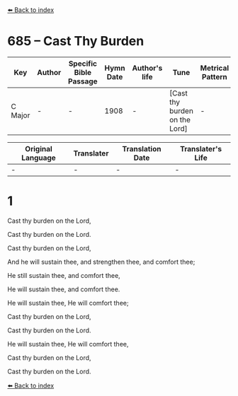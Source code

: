 [⬅️ Back to index](../README.md)

# 685 – Cast Thy Burden

Key | Author   | Specific Bible Passage     |Hymn Date |Author's life |Tune |Metrical Pattern   |Composer/Source
-- | --------- | ---------------------------|----------|--------------|-----|-------------------|-------------  
C Major |- |- |1908 |- |[Cast thy burden on the Lord] |- |Wm. B. Bradbury

Original Language | Translater | Translation Date   | Translater's Life  
----------------- | --------- | --------------------|-------------     
\- |- |- |-




# 1

Cast thy burden on the Lord,

Cast thy burden on the Lord.

Cast thy burden on the Lord,

And he will sustain thee, and strengthen thee, and comfort thee;

He still sustain thee, and comfort thee,

He will sustain thee, and comfort thee.

He will sustain thee, He will comfort thee;

Cast thy burden on the Lord,

Cast thy burden on the Lord.

He will sustain thee, He will comfort thee,

Cast thy burden on the Lord,

Cast thy burden on the Lord.





[⬅️ Back to index](../README.md)
